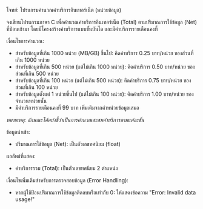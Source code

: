 โจทย์: โปรแกรมคำนวณค่าบริการอินเทอร์เน็ต (หน่วยข้อมูล)

จงเขียนโปรแกรมภาษา C เพื่อคำนวณค่าบริการอินเทอร์เน็ต (Total) ตามปริมาณการใช้ข้อมูล (Net) ที่ป้อนเข้ามา โดยมีโครงสร้างค่าบริการแบบขั้นบันได และมีค่าบริการรายเดือนคงที่

เงื่อนไขการคำนวณ:

* สำหรับข้อมูลที่เกิน 1000 หน่วย (MB/GB) ขึ้นไป: คิดค่าบริการ 0.25 บาท/หน่วย ของส่วนที่เกิน 1000 หน่วย
* สำหรับข้อมูลที่เกิน 500 หน่วย (แต่ไม่เกิน 1000 หน่วย): คิดค่าบริการ 0.50 บาท/หน่วย ของส่วนที่เกิน 500 หน่วย
* สำหรับข้อมูลที่เกิน 100 หน่วย (แต่ไม่เกิน 500 หน่วย): คิดค่าบริการ 0.75 บาท/หน่วย ของส่วนที่เกิน 100 หน่วย
* สำหรับข้อมูลตั้งแต่ 1 หน่วยขึ้นไป (แต่ไม่เกิน 100 หน่วย): คิดค่าบริการ 1.00 บาท/หน่วย ของจำนวนหน่วยนั้น
* มีค่าบริการรายเดือนคงที่ 99 บาท เพิ่มเติมจากค่าหน่วยข้อมูลเสมอ

*หมายเหตุ: ลักษณะโค้ดบ่งชี้ว่าเป็นการคำนวณสะสมค่าบริการตามแต่ละขั้น*

ข้อมูลนำเข้า:

* ปริมาณการใช้ข้อมูล (Net): เป็นตัวเลขทศนิยม (float)

ผลลัพธ์ที่แสดง:

* ค่าบริการรวม (Total): เป็นตัวเลขทศนิยม 2 ตำแหน่ง

เงื่อนไขเพิ่มเติมสำหรับการตรวจสอบข้อมูล (Error Handling):

* หากผู้ใช้ป้อนปริมาณการใช้ข้อมูลติดลบหรือเท่ากับ 0: ให้แสดงข้อความ "Error: Invalid data usage!"